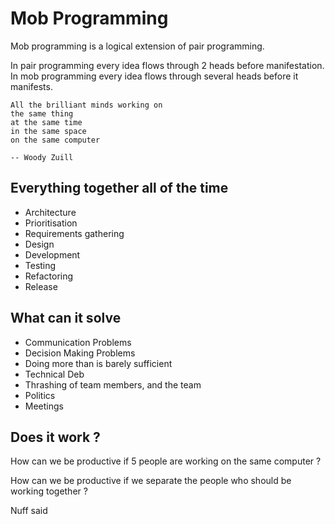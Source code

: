 # Mob Programming

Mob programming is a logical extension of pair programming.

In pair programming every idea flows through 2 heads before manifestation. In mob programming every idea flows through several heads before it manifests.

```
All the brilliant minds working on
the same thing
at the same time
in the same space
on the same computer

-- Woody Zuill
```

## Everything together all of the time
- Architecture
- Prioritisation
- Requirements gathering
- Design
- Development
- Testing
- Refactoring
- Release

## What can it solve
- Communication Problems
- Decision Making Problems
- Doing more than is barely sufficient
- Technical Deb
- Thrashing of team members, and the team
- Politics
- Meetings

## Does it work ?

How can we be productive if 5 people are working on the same computer ?

How can we be productive if we separate the people who should be working together ?

Nuff said


